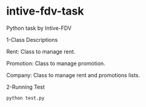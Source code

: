 # intive-fdv-task
Python task by Intive-FDV


1-Class Descriptions

Rent: Class to manage rent.

Promotion: Class to manage promotion.

Company: Class to manage rent and promotions lists.

2-Running Test

```python
python test.py
```
